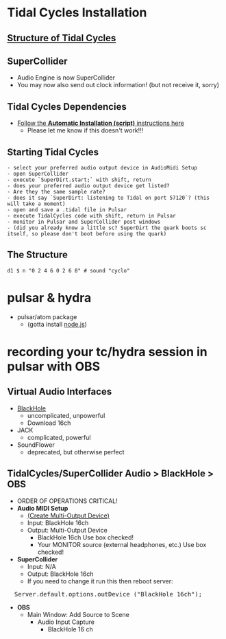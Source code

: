 # Tidal Cycles Installation

## [Structure of Tidal Cycles](https://tidalcycles.org/docs/getting-started/tidal_start)

## SuperCollider
- Audio Engine is now SuperCollider
- You may now also send out clock information! (but not receive it, sorry)

## Tidal Cycles Dependencies
- [Follow the **Automatic Installation (script)** instructions here](https://tidalcycles.org/docs/getting-started/macos_install)
  - Please let me know if this doesn't work!!!

## Starting Tidal Cycles
    - select your preferred audio output device in AudioMidi Setup
    - open SuperCollider
    - execute `SuperDirt.start;` with shift, return
    - does your preferred audio output device get listed?
    - Are they the same sample rate?
    - does it say `SuperDirt: listening to Tidal on port 57120`? (this will take a moment)
    - open and save a .tidal file in Pulsar
    - execute TidalCycles code with shift, return in Pulsar
    - monitor in Pulsar and SuperCollider post windows
    - (did you already know a little sc? SuperDirt the quark boots sc itself, so please don't boot before using the quark)

## The Structure
`d1 $ n "0 2 4 6 0 2 6 8" # sound "cyclo"`

# pulsar & hydra
- pulsar/atom package
  - (gotta install [node.js](https://nodejs.org/en/download/))
  
 # recording your tc/hydra session in pulsar with OBS
  
 ## Virtual Audio Interfaces
- [BlackHole](https://existential.audio/blackhole/)
  - uncomplicated, unpowerful
  - Download 16ch
- JACK
  - complicated, powerful
- SoundFlower
  - deprecated, but otherwise perfect

## TidalCycles/SuperCollider Audio > BlackHole > OBS
- ORDER OF OPERATIONS CRITICAL!
- **Audio MIDI Setup**
  - [(Create Multi-Output Device)](https://github.com/ExistentialAudio/BlackHole/wiki/Multi-Output-Device)
  - Input: BlackHole 16ch
  - Output: Multi-Output Device
    - BlackHole 16ch Use box checked!
    - Your MONITOR source (external headphones, etc.) Use box checked!
- **SuperCollider**
  - Input: N/A
  - Output: BlackHole 16ch
  - If you need to change it run this then reboot server:
<pre>
  Server.default.options.outDevice_("BlackHole 16ch");
</pre>
- **OBS**
  - Main Window: Add Source to Scene
    - Audio Input Capture
      - BlackHole 16 ch